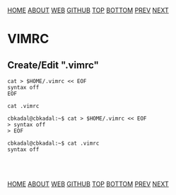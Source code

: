 ---
---

[HOME](index.md)
[ABOUT](README.md)
[WEB](https://osp4diss.vlsm.org/)
[GITHUB](/https://github.com/os2xx/osp4diss)
[TOP](#)
[BOTTOM](#endofpage)
[PREV](osp-106.md)
[NEXT](osp-108.md)


# VIMRC

## Create/Edit  "**.vimrc**"

```
cat > $HOME/.vimrc << EOF
syntax off
EOF

cat .vimrc

```

```
cbkadal@cbkadal:~$ cat > $HOME/.vimrc << EOF
> syntax off
> EOF

cbkadal@cbkadal:~$ cat .vimrc
syntax off

```

<br id="endofpage"><br>

[HOME](index.md)
[ABOUT](README.md)
[WEB](https://osp4diss.vlsm.org/)
[GITHUB](/https://github.com/os2xx/osp4diss)
[TOP](#)
[BOTTOM](#endofpage)
[PREV](osp-106.md)
[NEXT](osp-108.md)
<br>


